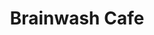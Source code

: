 ---
address: 1122 Folsom Street
title: Brainwash Cafe
install_date: Early 2013

layout: location
image: "brainwash.jpg"

latitude: 37.776368
longitude: -122.408594

tags:	
- Seating
- Plants
- Tables
- Benches

---